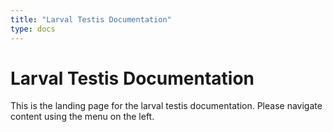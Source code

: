 ```yaml
---
title: "Larval Testis Documentation"
type: docs
---
```


# Larval Testis Documentation

This is the landing page for the larval testis documentation.
Please navigate content using the menu on the left.